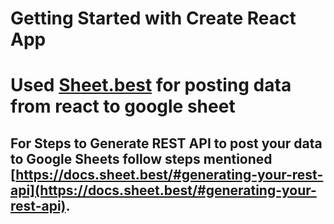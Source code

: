# Getting Started with Create React App

# Used **[Sheet.best](https://sheet.best/) for posting data from react to google sheet**
## For Steps to Generate REST API to post your data to Google Sheets follow steps mentioned [https://docs.sheet.best/#generating-your-rest-api](https://docs.sheet.best/#generating-your-rest-api).
